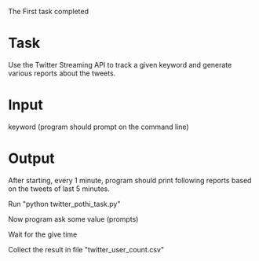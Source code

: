 The First task completed

Task
====
Use	the	Twitter	Streaming	API	to	track	a	given	keyword	and	generate	various
reports	about	the	tweets.

Input
=====
keyword	(program	should	prompt	on	the	command	line)

Output
======
After	starting,	every	1	minute,	program	should	print	following	reports	based
on	the	tweets	of	last	5	minutes.

Run "python twitter_pothi_task.py"

Now program ask some value (prompts)

Wait for the give time 

Collect the result in file "twitter_user_count.csv"